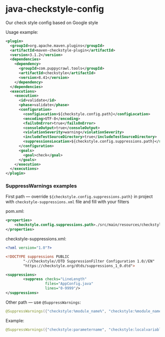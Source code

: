 # java-checkstyle-config
Our check style config based on Google style

Usage example:

```xml
<plugin>
  <groupId>org.apache.maven.plugins</groupId>
  <artifactId>maven-checkstyle-plugin</artifactId>
  <version>3.1.2</version>
  <dependencies>
    <dependency>
      <groupId>com.puppycrawl.tools</groupId>
      <artifactId>checkstyle</artifactId>
      <version>8.41</version>
    </dependency>
  </dependencies>
  <executions>
    <execution>
      <id>validate</id>
      <phase>validate</phase>
      <configuration>
        <configLocation>${checkstyle.config.path}</configLocation>
        <encoding>UTF-8</encoding>
        <failsOnError>true</failsOnError>
        <consoleOutput>true</consoleOutput>
        <violationSeverity>warning</violationSeverity>
        <includeTestSourceDirectory>true</includeTestSourceDirectory>
        <suppressionsLocation>${checkstyle.config.suppressions.path}</suppressionsLocation>
      </configuration>
      <goals>
        <goal>check</goal>
      </goals>
    </execution>
  </executions>
</plugin>
```

### SuppressWarnings examples

First path — override `${checkstyle.config.suppressions.path}` in project with `checkstyle-suppressions.xml` file and fill with your filters

pom.xml:
```xml
<properties>
    <checkstyle.config.suppressions.path>./src/main/resources/checkstyle/checkstyle-suppressions.xml</checkstyle.config.suppressions.path>
</properties>
```

checkstyle-suppressions.xml:
```xml
<?xml version="1.0"?>

<!DOCTYPE suppressions PUBLIC
        "-//Checkstyle//DTD SuppressionFilter Configuration 1.0//EN"
        "https://checkstyle.org/dtds/suppressions_1_0.dtd">

<suppressions>
        <suppress checks="LineLength"
                  files="AppConfig.java"
                  lines="0-9999"/>
</suppressions>
```

Other path — use `@SuppressWarnings`:
```java 
@SuppressWarnings({"checkstyle:%module_name%", "checkstyle:%module_name%""})
``` 

Example:
```java 
@SuppressWarnings({"checkstyle:parametername", "checkstyle:localvariablename"})
``` 
